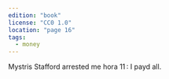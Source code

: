 ```yaml
---
edition: "book"
license: "CC0 1.0"
location: "page 16"
tags:
  - money
---
```

Mystris Stafford arrested
me hora 11 : I payd all.

